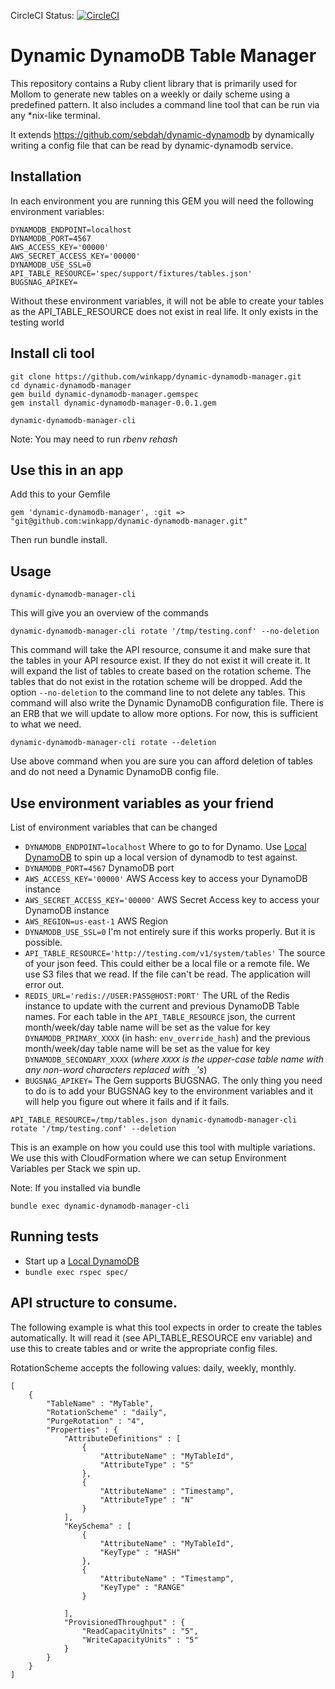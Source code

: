 
CircleCI Status: [![CircleCI](https://circleci.com/gh/winkapp/dynamic-dynamodb-manager/tree/master.svg?style=svg)](https://circleci.com/gh/winkapp/dynamic-dynamodb-manager/tree/master)


# Dynamic DynamoDB Table Manager

This repository contains a Ruby client library that is primarily used for Mollom to generate new tables on a
weekly or daily scheme using a predefined pattern. It also includes a command line tool that can be run via any
 *nix-like terminal.

It extends https://github.com/sebdah/dynamic-dynamodb by dynamically writing a config file that can be read by dynamic-dynamodb service.

## Installation

In each environment you are running this GEM you will need the following environment variables:

    DYNAMODB_ENDPOINT=localhost
    DYNAMODB_PORT=4567
    AWS_ACCESS_KEY='00000'
    AWS_SECRET_ACCESS_KEY='00000'
    DYNAMODB_USE_SSL=0
    API_TABLE_RESOURCE='spec/support/fixtures/tables.json'
    BUGSNAG_APIKEY=

Without these environment variables, it will not be able to create your tables as the API_TABLE_RESOURCE does not exist in real life. It only exists in the testing world

## Install cli tool

```
git clone https://github.com/winkapp/dynamic-dynamodb-manager.git
cd dynamic-dynamodb-manager
gem build dynamic-dynamodb-manager.gemspec
gem install dynamic-dynamodb-manager-0.0.1.gem
```

```
dynamic-dynamodb-manager-cli
```
Note: You may need to run *rbenv rehash*


## Use this in an app

Add this to your Gemfile
```
gem 'dynamic-dynamodb-manager', :git => "git@github.com:winkapp/dynamic-dynamodb-manager.git"

```

Then run bundle install.

## Usage

```
dynamic-dynamodb-manager-cli
```
This will give you an overview of the commands

```
dynamic-dynamodb-manager-cli rotate '/tmp/testing.conf' --no-deletion
```
This command will take the API resource, consume it and make sure that the tables in your API resource exist. If they do not exist it will create it. It will expand the list of tables to create based on the rotation scheme. The tables that do not exist in the rotation scheme will be dropped.
Add the option `--no-deletion` to the command line to not delete any tables.
This command will also write the Dynamic DynamoDB configuration file. There is an ERB that we will update to allow more options. For now, this is sufficient to what we need.

```
dynamic-dynamodb-manager-cli rotate --deletion
```
Use above command when you are sure you can afford deletion of tables and do not need a Dynamic DynamoDB config file.

## Use environment variables as your friend

List of environment variables that can be changed

* `DYNAMODB_ENDPOINT=localhost`
Where to go to for Dynamo. Use [Local DynamoDB](http://docs.aws.amazon.com/amazondynamodb/latest/developerguide/Tools.DynamoDBLocal.html) to spin up a local version of dynamodb to test against.
* `DYNAMODB_PORT=4567`
DynamoDB port
* `AWS_ACCESS_KEY='00000'`
AWS Access key to access your DynamoDB instance
* `AWS_SECRET_ACCESS_KEY='00000'`
AWS Secret Access key to access your DynamoDB instance
* `AWS_REGION=us-east-1`
AWS Region
* `DYNAMODB_USE_SSL=0`
I'm not entirely sure if this works properly. But it is possible.
* `API_TABLE_RESOURCE='http://testing.com/v1/system/tables'`
The source of your json feed. This could either be a local file or a remote file. We use S3 files that we read.
If the file can't be read. The application will error out.
* `REDIS_URL='redis://USER:PASS@HOST:PORT'`
The URL of the Redis instance to update with the current and previous DynamoDB Table names.
For each table in the `API_TABLE_RESOURCE` json, the current month/week/day table name will be set as the value for key `DYNAMODB_PRIMARY_XXXX` (in hash: `env_override_hash`)
and the previous month/week/day table name will be set as the value for key `DYNAMODB_SECONDARY_XXXX` (*where `XXXX` is the upper-case table name with any non-word characters replaced with `_`'s*)
* `BUGSNAG_APIKEY=`
The Gem supports BUGSNAG. The only thing you need to do is to add your BUGSNAG key to the environment variables
and it will help you figure out where it fails and if it fails.

```
API_TABLE_RESOURCE=/tmp/tables.json dynamic-dynamodb-manager-cli rotate '/tmp/testing.conf' --deletion
```
This is an example on how you could use this tool with multiple variations. We use this with CloudFormation where we
can setup Environment Variables per Stack we spin up.

Note: If you installed via bundle
```
bundle exec dynamic-dynamodb-manager-cli
```

## Running tests
* Start up a [Local DynamoDB](http://docs.aws.amazon.com/amazondynamodb/latest/developerguide/Tools.DynamoDBLocal.html)
* `bundle exec rspec spec/`


## API structure to consume.

The following example is what this tool expects in order to create the tables automatically. It will read it (see API_TABLE_RESOURCE env variable) and use this to create tables and or write the appropriate config files.

RotationScheme accepts the following values: daily, weekly, monthly.

    [
        {
            "TableName" : "MyTable",
            "RotationScheme" : "daily",
            "PurgeRotation" : "4",
            "Properties" : {
                "AttributeDefinitions" : [
                    {
                        "AttributeName" : "MyTableId",
                        "AttributeType" : "S"
                    },
                    {
                        "AttributeName" : "Timestamp",
                        "AttributeType" : "N"
                    }
                ],
                "KeySchema" : [
                    {
                        "AttributeName" : "MyTableId",
                        "KeyType" : "HASH"
                    },
                    {
                        "AttributeName" : "Timestamp",
                        "KeyType" : "RANGE"
                    }

                ],
                "ProvisionedThroughput" : {
                    "ReadCapacityUnits" : "5",
                    "WriteCapacityUnits" : "5"
                }
            }
        }
    ]
